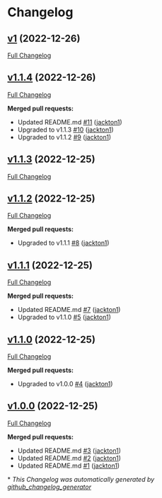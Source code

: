 # Changelog

## [v1](https://github.com/tj-actions/vercel-wait/tree/v1) (2022-12-26)

[Full Changelog](https://github.com/tj-actions/vercel-wait/compare/v1.1.4...v1)

## [v1.1.4](https://github.com/tj-actions/vercel-wait/tree/v1.1.4) (2022-12-26)

[Full Changelog](https://github.com/tj-actions/vercel-wait/compare/v1.1.3...v1.1.4)

**Merged pull requests:**

- Updated README.md [\#11](https://github.com/tj-actions/vercel-wait/pull/11) ([jackton1](https://github.com/jackton1))
- Upgraded to v1.1.3 [\#10](https://github.com/tj-actions/vercel-wait/pull/10) ([jackton1](https://github.com/jackton1))
- Upgraded to v1.1.2 [\#9](https://github.com/tj-actions/vercel-wait/pull/9) ([jackton1](https://github.com/jackton1))

## [v1.1.3](https://github.com/tj-actions/vercel-wait/tree/v1.1.3) (2022-12-25)

[Full Changelog](https://github.com/tj-actions/vercel-wait/compare/v1.1.2...v1.1.3)

## [v1.1.2](https://github.com/tj-actions/vercel-wait/tree/v1.1.2) (2022-12-25)

[Full Changelog](https://github.com/tj-actions/vercel-wait/compare/v1.1.1...v1.1.2)

**Merged pull requests:**

- Upgraded to v1.1.1 [\#8](https://github.com/tj-actions/vercel-wait/pull/8) ([jackton1](https://github.com/jackton1))

## [v1.1.1](https://github.com/tj-actions/vercel-wait/tree/v1.1.1) (2022-12-25)

[Full Changelog](https://github.com/tj-actions/vercel-wait/compare/v1.1.0...v1.1.1)

**Merged pull requests:**

- Updated README.md [\#7](https://github.com/tj-actions/vercel-wait/pull/7) ([jackton1](https://github.com/jackton1))
- Upgraded to v1.1.0 [\#5](https://github.com/tj-actions/vercel-wait/pull/5) ([jackton1](https://github.com/jackton1))

## [v1.1.0](https://github.com/tj-actions/vercel-wait/tree/v1.1.0) (2022-12-25)

[Full Changelog](https://github.com/tj-actions/vercel-wait/compare/v1.0.0...v1.1.0)

**Merged pull requests:**

- Upgraded to v1.0.0 [\#4](https://github.com/tj-actions/vercel-wait/pull/4) ([jackton1](https://github.com/jackton1))

## [v1.0.0](https://github.com/tj-actions/vercel-wait/tree/v1.0.0) (2022-12-25)

[Full Changelog](https://github.com/tj-actions/vercel-wait/compare/eb356816c048225c43bf1d01d1100a85b1077da0...v1.0.0)

**Merged pull requests:**

- Updated README.md [\#3](https://github.com/tj-actions/vercel-wait/pull/3) ([jackton1](https://github.com/jackton1))
- Updated README.md [\#2](https://github.com/tj-actions/vercel-wait/pull/2) ([jackton1](https://github.com/jackton1))
- Updated README.md [\#1](https://github.com/tj-actions/vercel-wait/pull/1) ([jackton1](https://github.com/jackton1))



\* *This Changelog was automatically generated by [github_changelog_generator](https://github.com/github-changelog-generator/github-changelog-generator)*
